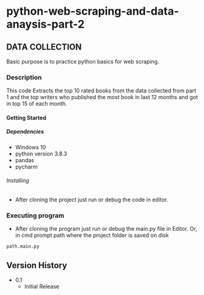 # python-web-scraping-and-data-anaysis-part-2
 
## DATA COLLECTION

Basic purpose is to practice python basics for web scraping.

### Description

This code Extracts the top 10 rated books from the data collected from part 1 and the top writers who published the most book in last 12 months and got in top 15 of each month. 


#### Getting Started

##### Dependencies

* Windows 10
* python version 3.8.3
* pandas 
* pycharm 

###### Installing

* After cloning the project just run or debug the code in editor.

### Executing program

* After cloning the program just run or debug the main.py file in Editor.
Or, in cmd prompt path where the project folder is saved on disk 
```
path.main.py
```

## Version History

* 0.1
    * Initial Release
    
